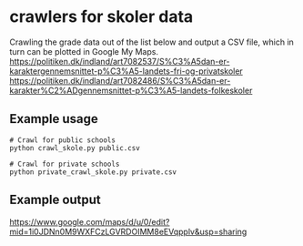 # crawlers for skoler data

Crawling the grade data out of the list below and output a CSV file, which in turn can be plotted in Google My Maps. \
https://politiken.dk/indland/art7082537/S%C3%A5dan-er-karaktergennemsnittet-p%C3%A5-landets-fri-og-privatskoler \
https://politiken.dk/indland/art7082486/S%C3%A5dan-er-karakter%C2%ADgennemsnittet-p%C3%A5-landets-folkeskoler

## Example usage
```
# Crawl for public schools
python crawl_skole.py public.csv

# Crawl for private schools
python private_crawl_skole.py private.csv
```

## Example output
https://www.google.com/maps/d/u/0/edit?mid=1i0JDNn0M9WXFCzLGVRDOIMM8eEVqpplv&usp=sharing
